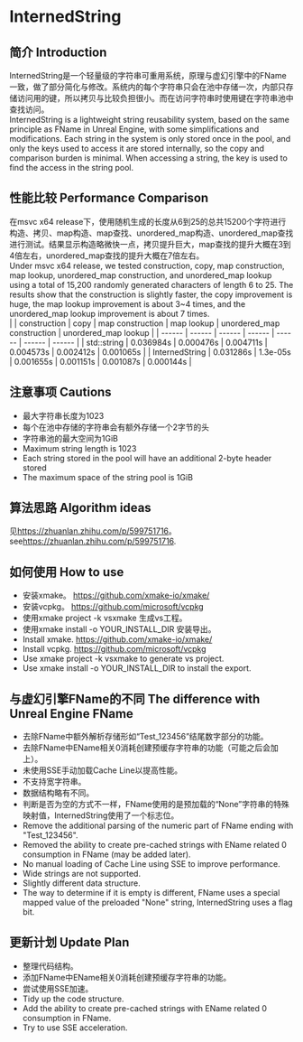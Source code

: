 # InternedString

## 简介 Introduction

InternedString是一个轻量级的字符串可重用系统，原理与虚幻引擎中的FName一致，做了部分简化与修改。系统内的每个字符串只会在池中存储一次，内部只存储访问用的键，所以拷贝与比较负担很小。而在访问字符串时使用键在字符串池中查找访问。  
InternedString is a lightweight string reusability system, based on the same principle as FName in Unreal Engine, with some simplifications and modifications. Each string in the system is only stored once in the pool, and only the keys used to access it are stored internally, so the copy and comparison burden is minimal. When accessing a string, the key is used to find the access in the string pool.

## 性能比较 Performance Comparison
在msvc x64 release下，使用随机生成的长度从6到25的总共15200个字符进行构造、拷贝、map构造、map查找、unordered_map构造、unordered_map查找进行测试。结果显示构造略微快一点，拷贝提升巨大，map查找的提升大概在3到4倍左右，unordered_map查找的提升大概在7倍左右。  
Under msvc x64 release, we tested construction, copy, map construction, map lookup, unordered_map construction, and unordered_map lookup using a total of 15,200 randomly generated characters of length 6 to 25. The results show that the construction is slightly faster, the copy improvement is huge, the map lookup improvement is about 3~4 times, and the unordered_map lookup improvement is about 7 times.  
|  | construction | copy |  map construction | map lookup | unordered_map construction | unordered_map lookup |
| ------ | ------ | ------ | ------ | ------ | ------ | ------ |
| std::string | 0.036984s | 0.000476s |  0.004711s | 0.004573s | 0.002412s | 0.001065s |
| InternedString | 0.031286s | 1.3e-05s |  0.001655s | 0.001151s | 0.001087s | 0.000144s |

## 注意事项 Cautions
* 最大字符串长度为1023
* 每个在池中存储的字符串会有额外存储一个2字节的头
* 字符串池的最大空间为1GiB
* Maximum string length is 1023
* Each string stored in the pool will have an additional 2-byte header stored
* The maximum space of the string pool is 1GiB

## 算法思路 Algorithm ideas
见<https://zhuanlan.zhihu.com/p/599751716>。  
see<https://zhuanlan.zhihu.com/p/599751716>.

## 如何使用 How to use
* 安装xmake。 <https://github.com/xmake-io/xmake/>  
* 安装vcpkg。 <https://github.com/microsoft/vcpkg>  
* 使用xmake project -k vsxmake 生成vs工程。
* 使用xmake install -o YOUR_INSTALL_DIR 安装导出。
* Install xmake. <https://github.com/xmake-io/xmake/>  
* Install vcpkg. <https://github.com/microsoft/vcpkg>  
* Use xmake project -k vsxmake to generate vs project.
* Use xmake install -o YOUR_INSTALL_DIR to install the export.

## 与虚幻引擎FName的不同 The difference with Unreal Engine FName
* 去除FName中额外解析存储形如“Test_123456”结尾数字部分的功能。
* 去除FName中EName相关0消耗创建预缓存字符串的功能（可能之后会加上）。
* 未使用SSE手动加载Cache Line以提高性能。
* 不支持宽字符串。
* 数据结构略有不同。
* 判断是否为空的方式不一样，FName使用的是预加载的“None”字符串的特殊映射值，InternedString使用了一个标志位。
* Remove the additional parsing of the numeric part of FName ending with "Test_123456".
* Removed the ability to create pre-cached strings with EName related 0 consumption in FName (may be added later).
* No manual loading of Cache Line using SSE to improve performance.
* Wide strings are not supported.
* Slightly different data structure.
* The way to determine if it is empty is different, FName uses a special mapped value of the preloaded "None" string, InternedString uses a flag bit.

## 更新计划 Update Plan
* 整理代码结构。
* 添加FName中EName相关0消耗创建预缓存字符串的功能。
* 尝试使用SSE加速。
* Tidy up the code structure.
* Add the ability to create pre-cached strings with EName related 0 consumption in FName.
* Try to use SSE acceleration.

